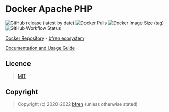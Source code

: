 # Docker Apache PHP

![GitHub release (latest by date)](https://img.shields.io/github/v/release/bfren/docker-apache-php) ![Docker Pulls](https://img.shields.io/docker/pulls/bfren/apache-php?label=pulls) ![Docker Image Size (tag)](https://img.shields.io/docker/image-size/bfren/apache-php/latest?label=size)<br/>
![GitHub Workflow Status](https://img.shields.io/github/workflow/status/bfren/docker-apache-php/dev-5_6?label=PHP+5.6)

[Docker Repository](https://hub.docker.com/r/bfren/apache-php) - [bfren ecosystem](https://github.com/bfren/docker)

[Documentation and Usage Guide](https://docs.bfren.dev/docker/base-images/apache-php)

## Licence

> [MIT](https://mit.bfren.dev/2020)

## Copyright

> Copyright (c) 2020-2022 [bfren](https://bfren.dev) (unless otherwise stated)
